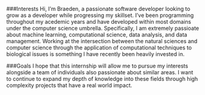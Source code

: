 ###Interests
Hi, I’m Braeden, a passionate software developer looking to grow as a developer while progressing my skillset. I’ve been programming throughout my acedemic years and have developed within most domains under the computer science umbrella. Specifically, I am extremely passioate about machine learning, computational science, data analysis, and data management. Working at the intersection between the natural sciences and computer science through the application of computational techniques to biological issues is something I have recently been heavily invested in.

###Goals
I hope that this internship will allow me to pursue my interests alongside a team of individuals also passionate about similar areas. I want to continue to expand my depth of knowledge into these fields through high complexity projects that have a real world impact. 

